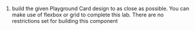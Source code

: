 1. build the given Playground Card design to as close as possible. You can make use of flexbox or grid to complete this lab. There are no restrictions set for building this component